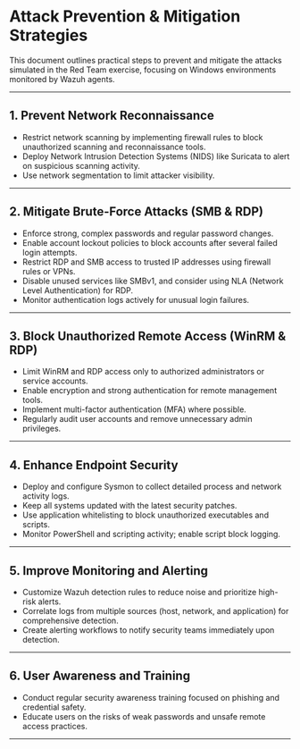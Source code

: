 #  Attack Prevention & Mitigation Strategies

This document outlines practical steps to prevent and mitigate the attacks simulated in the Red Team exercise, focusing on Windows environments monitored by Wazuh agents.

---

## 1. Prevent Network Reconnaissance

- Restrict network scanning by implementing firewall rules to block unauthorized scanning and reconnaissance tools.  
- Deploy Network Intrusion Detection Systems (NIDS) like Suricata to alert on suspicious scanning activity.  
- Use network segmentation to limit attacker visibility.

---

## 2. Mitigate Brute-Force Attacks (SMB & RDP)

- Enforce strong, complex passwords and regular password changes.  
- Enable account lockout policies to block accounts after several failed login attempts.  
- Restrict RDP and SMB access to trusted IP addresses using firewall rules or VPNs.  
- Disable unused services like SMBv1, and consider using NLA (Network Level Authentication) for RDP.  
- Monitor authentication logs actively for unusual login failures.

---

## 3. Block Unauthorized Remote Access (WinRM & RDP)

- Limit WinRM and RDP access only to authorized administrators or service accounts.  
- Enable encryption and strong authentication for remote management tools.  
- Implement multi-factor authentication (MFA) where possible.  
- Regularly audit user accounts and remove unnecessary admin privileges.

---

## 4. Enhance Endpoint Security

- Deploy and configure Sysmon to collect detailed process and network activity logs.  
- Keep all systems updated with the latest security patches.  
- Use application whitelisting to block unauthorized executables and scripts.  
- Monitor PowerShell and scripting activity; enable script block logging.

---

## 5. Improve Monitoring and Alerting

- Customize Wazuh detection rules to reduce noise and prioritize high-risk alerts.  
- Correlate logs from multiple sources (host, network, and application) for comprehensive detection.  
- Create alerting workflows to notify security teams immediately upon detection.

---

## 6. User Awareness and Training

- Conduct regular security awareness training focused on phishing and credential safety.  
- Educate users on the risks of weak passwords and unsafe remote access practices.

---
